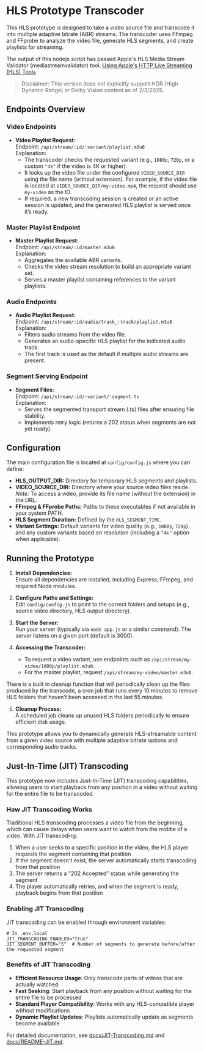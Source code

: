 # HLS Prototype Transcoder

This HLS prototype is designed to take a video source file and transcode it into multiple adaptive bitrate (ABR) streams. The transcoder uses FFmpeg and FFprobe to analyze the video file, generate HLS segments, and create playlists for streaming.

The output of this nodejs script has passed Apple's HLS Media Stream Validator (mediastreamvalidator) tool.
[Using Apple's HTTP Live Streaming (HLS) Tools](https://developer.apple.com/documentation/http-live-streaming/using-apple-s-http-live-streaming-hls-tools)

> Disclaimer: This version does not explicitly support HDR (High Dynamic Range) or Dolby Vision content as of 2/3/2025.

## Endpoints Overview

### Video Endpoints
- **Video Playlist Request:**  
    Endpoint: `/api/stream/:id/:variant/playlist.m3u8`  
    Explanation:  
    - The transcoder checks the requested variant (e.g., `1080p`, `720p`, or a custom `"4k"` if the video is 4K or higher).
    - It looks up the video file under the configured `VIDEO_SOURCE_DIR` using the file name (without extension). For example, if the video file is located at `VIDEO_SOURCE_DIR/my-video.mp4`, the request should use `my-video` as the ID.
    - If required, a new transcoding session is created or an active session is updated, and the generated HLS playlist is served once it’s ready.

### Master Playlist Endpoint
- **Master Playlist Request:**  
    Endpoint: `/api/stream/:id/master.m3u8`  
    Explanation:  
    - Aggregates the available ABR variants.
    - Checks the video stream resolution to build an appropriate variant set.
    - Serves a master playlist containing references to the variant playlists.

### Audio Endpoints
- **Audio Playlist Request:**  
    Endpoint: `/api/stream/:id/audio/track_:track/playlist.m3u8`  
    Explanation:  
    - Filters audio streams from the video file.
    - Generates an audio-specific HLS playlist for the indicated audio track.
    - The first track is used as the default if multiple audio streams are present.

### Segment Serving Endpoint
- **Segment Files:**  
    Endpoint: `/api/stream/:id/:variant/:segment.ts`  
    Explanation:  
    - Serves the segmented transport stream (.ts) files after ensuring file stability.
    - Implements retry logic (returns a 202 status when segments are not yet ready).

## Configuration

The main configuration file is located at `config/config.js` where you can define:
- **HLS_OUTPUT_DIR:** Directory for temporary HLS segments and playlists.
- **VIDEO_SOURCE_DIR:** Directory where your source video files reside.  
    *Note:* To access a video, provide its file name (without the extension) in the URL.
- **FFmpeg & FFprobe Paths:** Paths to these executables if not available in your system PATH.
- **HLS Segment Duration:** Defined by the `HLS_SEGMENT_TIME`.
- **Variant Settings:** Default variants for video quality (e.g., `1080p`, `720p`) and any custom variants based on resolution (including a `"4k"` option when applicable).

## Running the Prototype

1. **Install Dependencies:**  
     Ensure all dependencies are installed, including Express, FFmpeg, and required Node modules.
     
2. **Configure Paths and Settings:**  
     Edit `config/config.js` to point to the correct folders and setups (e.g., source video directory, HLS output directory).

3. **Start the Server:**  
     Run your server (typically via `node app.js` or a similar command). The server listens on a given port (default is 3000).

4. **Accessing the Transcoder:**  
     - To request a video variant, use endpoints such as `/api/stream/my-video/1080p/playlist.m3u8`.
     - For the master playlist, request `/api/stream/my-video/master.m3u8`.

There is a built in cleanup function that will periodically clean up the files produced by the transcode, a cron job that runs every 10 minutes to remove HLS folders that haven’t been accessed in the last 55 minutes.

5. **Cleanup Process:**  
     A scheduled job cleans up unused HLS folders periodically to ensure efficient disk usage.

This prototype allows you to dynamically generate HLS-streamable content from a given video source with multiple adaptive bitrate options and corresponding audio tracks.

## Just-In-Time (JIT) Transcoding

This prototype now includes Just-In-Time (JIT) transcoding capabilities, allowing users to start playback from any position in a video without waiting for the entire file to be transcoded.

### How JIT Transcoding Works

Traditional HLS transcoding processes a video file from the beginning, which can cause delays when users want to watch from the middle of a video. With JIT transcoding:

1. When a user seeks to a specific position in the video, the HLS player requests the segment containing that position
2. If the segment doesn't exist, the server automatically starts transcoding from that position
3. The server returns a "202 Accepted" status while generating the segment
4. The player automatically retries, and when the segment is ready, playback begins from that position

### Enabling JIT Transcoding

JIT transcoding can be enabled through environment variables:

```
# In .env.local
JIT_TRANSCODING_ENABLED="true"
JIT_SEGMENT_BUFFER="5"  # Number of segments to generate before/after the requested segment
```

### Benefits of JIT Transcoding

- **Efficient Resource Usage**: Only transcode parts of videos that are actually watched
- **Fast Seeking**: Start playback from any position without waiting for the entire file to be processed
- **Standard Player Compatibility**: Works with any HLS-compatible player without modifications
- **Dynamic Playlist Updates**: Playlists automatically update as segments become available

For detailed documentation, see [docs/JIT-Transcoding.md](docs/JIT-Transcoding.md) and [docs/README-JIT.md](docs/README-JIT.md).

